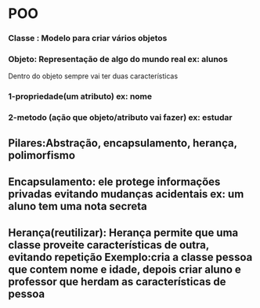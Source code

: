 # POO
 
### Classe : Modelo para criar vários objetos

### Objeto: Representação de algo do mundo real ex: alunos

Dentro do objeto sempre vai ter duas características

### 1-propriedade(um atributo) ex: nome


### 2-metodo (ação que objeto/atributo vai fazer) ex: estudar


## Pilares:Abstração, encapsulamento, herança, polimorfismo

## Encapsulamento: ele protege informações privadas evitando mudanças acidentais ex: um aluno tem uma nota secreta

## Herança(reutilizar): Herança permite que uma classe proveite características de outra, evitando repetição Exemplo:cria a classe pessoa que contem nome e idade, depois criar aluno e professor que herdam as características de pessoa

